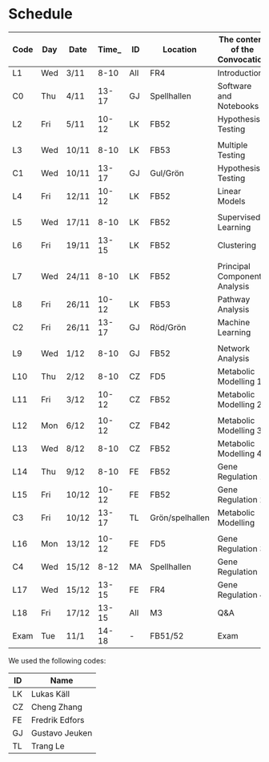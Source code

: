 # Schedule

| Code | Day  | Date  | Time_  | ID  | Location | The content of the Convocation |
|--------|-------|--------|---------------|------------|----|----------------------------------------|
 | L1 | Wed | 3/11 | 8-10 |  All | FR4 | Introduction |
 | C0 | Thu | 4/11 | 13-17 |  GJ | Spellhallen | Software and Notebooks
 | L2 | Fri | 5/11 | 10-12 |  LK | FB52 | Hypothesis Testing |
 |    |     |       |       |     |    | |
 | L3 | Wed | 10/11 | 8-10 |  LK | FB53 |  Multiple Testing  |
 | C1 | Wed | 10/11 | 13-17 |  GJ | Gul/Grön | Hypothesis Testing
 | L4 | Fri | 12/11 | 10-12 |  LK | FB52 | Linear Models |
 |    |     |       |       |     |    | |
 | L5 | Wed | 17/11 | 8-10 |  LK | FB52 | Supervised Learning |
 | L6 | Fri | 19/11 | 13-15 |  LK | FB52 | Clustering |
 |    |     |       |       |     |     | |
 | L7 | Wed | 24/11 | 8-10 |  LK | FB52 | Principal Component Analysis |
 | L8 | Fri | 26/11 | 10-12 |  LK | FB53 | Pathway Analysis |
 | C2 | Fri | 26/11 | 13-17 |  GJ | Röd/Grön | Machine Learning |
 |    |     |       |       |     |    | |
 | L9 | Wed | 1/12 | 8-10 |  GJ | FB52 | Network Analysis |
 | L10 | Thu | 2/12 | 8-10 |  CZ | FD5 |  Metabolic Modelling 1 |
 | L11 | Fri | 3/12 | 10-12 |  CZ | FB52 | Metabolic Modelling 2 |
 |    |     |       |       |     |    | |
 | L12 | Mon | 6/12 | 10-12 |  CZ | FB42 | Metabolic Modelling 3 |
 | L13 | Wed | 8/12 | 8-10 |  CZ | FB52 | Metabolic Modelling 4 |
 | L14 | Thu | 9/12 | 8-10 |  FE | FB52 | Gene Regulation 1 |
 | L15 | Fri | 10/12 | 10-12 |  FE | FB52 | Gene Regulation 2 |
 | C3 | Fri | 10/12 | 13-17 |  TL | Grön/spelhallen | Metabolic Modelling |
 |    |     |       |       |     |    | |
 | L16 | Mon | 13/12 | 10-12 |  FE | FD5 | Gene Regulation 3 |
 | C4 | Wed | 15/12 | 8-12 |  MA | Spellhallen | Gene Regulation |
 | L17 | Wed | 15/12 | 13-15 |  FE | FR4 | Gene Regulation 4 |
 | L18 | Fri | 17/12 | 13-15 |  All | M3 | Q&A |
 | Exam | Tue | 11/1 | 14-18 |  - |  FB51/52 | Exam |  

We used the following codes:

 | ID | Name |
 |----|------|
 | LK | Lukas Käll |
 | CZ | Cheng Zhang |
 | FE | Fredrik Edfors |
 | GJ | Gustavo Jeuken |
 | TL | Trang Le |
